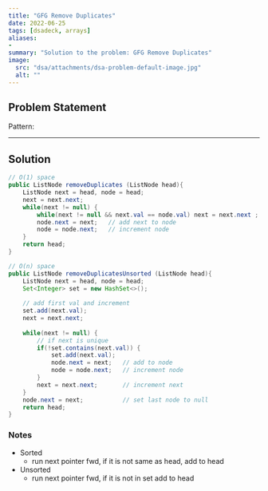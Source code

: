 ```yaml
---
title: "GFG Remove Duplicates"
date: 2022-06-25
tags: [dsadeck, arrays]
aliases:
- 
summary: "Solution to the problem: GFG Remove Duplicates"
image:
  src: "dsa/attachments/dsa-problem-default-image.jpg"
  alt: ""
---
```


## Problem Statement


Pattern: 

---

## Solution
``` java
// O(1) space
public ListNode removeDuplicates (ListNode head){
	ListNode next = head, node = head;
	next = next.next;
	while(next != null) {
		while(next != null && next.val == node.val) next = next.next ;  // increment next till diff from node
		node.next = next;   // add next to node
		node = node.next;   // increment node
	}
	return head;
}

// O(n) space
public ListNode removeDuplicatesUnsorted (ListNode head){
	ListNode next = head, node = head;
	Set<Integer> set = new HashSet<>();
	
	// add first val and increment
	set.add(next.val);
	next = next.next;
	
	while(next != null) {
		// if next is unique
		if(!set.contains(next.val)) {   
			set.add(next.val);
			node.next = next;   // add to node
			node = node.next;   // increment node
		}
		next = next.next;       // increment next
	}
	node.next = next;           // set last node to null
	return head;
}
```

### Notes
- Sorted
	- run next pointer fwd, if it is not same as head, add to head
- Unsorted
	- run next pointer fwd, if it is not in set add to head
	

